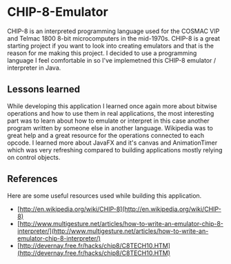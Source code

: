 # CHIP-8-Emulator
CHIP-8 is an interpreted programming language used for the COSMAC VIP and Telmac 1800 8-bit microcomputers in the mid-1970s. 
CHIP-8 is a great starting project if you want to look into creating emulators and that is the reason for me making this project.
I decided to use a programming language I feel comfortable in so I've implemetned this CHIP-8 emulator / interpreter in Java.

## Lessons learned
While developing this application I learned once again more about bitwise operations and how to use them in real applications, the most 
interesting part was to learn about how to emulate or interpret in this case another program written by someone else in another language. Wikipedia
was to great help and a great resource for the operations connected to each opcode. I learned more about JavaFX and it's canvas and AnimationTimer which 
was very refreshing compared to building applications mostly relying on control objects. 

## References
Here are some useful resources used while building this application.

* [http://en.wikipedia.org/wiki/CHIP-8](http://en.wikipedia.org/wiki/CHIP-8)
* [http://www.multigesture.net/articles/how-to-write-an-emulator-chip-8-interpreter/](http://www.multigesture.net/articles/how-to-write-an-emulator-chip-8-interpreter/)
* [http://devernay.free.fr/hacks/chip8/C8TECH10.HTM](http://devernay.free.fr/hacks/chip8/C8TECH10.HTM)
